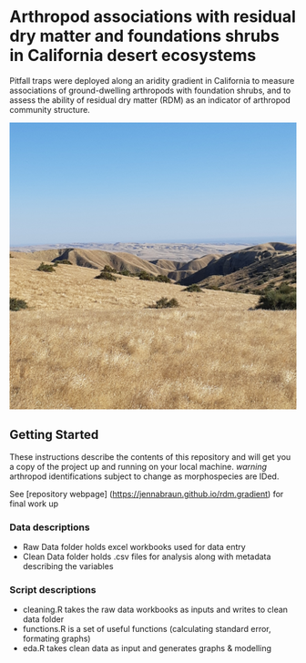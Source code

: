 # Arthropod associations with residual dry matter and foundations shrubs in California desert ecosystems

Pitfall traps were deployed along an aridity gradient in California to measure associations of ground-dwelling arthropods with foundation shrubs, and to assess the ability of residual dry matter (RDM) as an indicator of arthropod community structure.

![Panoche Hills](/panoche.jpg)

## Getting Started

These instructions describe the contents of this repository and will get you a copy of the project up and running on your local machine. *warning* arthropod identifications subject to change as morphospecies are IDed. 

See [repository webpage] (https://jennabraun.github.io/rdm.gradient) for final work up 

### Data descriptions

* Raw Data folder holds excel workbooks used for data entry
* Clean Data folder holds .csv files for analysis along with metadata describing the variables

### Script descriptions
* cleaning.R takes the raw data workbooks as inputs and writes to clean data folder
* functions.R is a set of useful functions (calculating standard error, formating graphs)
* eda.R takes clean data as input and generates graphs & modelling



